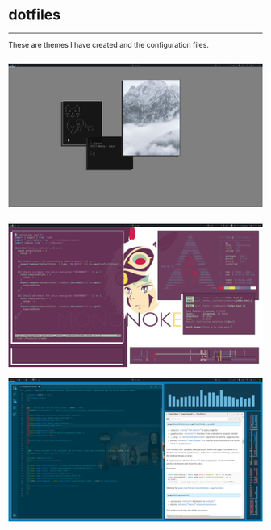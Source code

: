 # **dotfiles**
---

These are themes I have created and the configuration files.

![woozy](https://github.com/forrestblade/arch-dots/blob/master/Woozy/wallpapers/ArchLabs-30-3840x1080.png)
---
![mononoke](https://github.com/forrestblade/arch-dots/blob/master/mononoke/wallpapers/ArchLabs-08-3840x1080.png)
---
![studio-blue](https://github.com/forrestblade/arch-dots/blob/master/studio%20blue/wallpapers/workflow.png)
